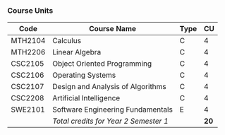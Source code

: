 ### Course Units

| Code    | Course Name                           | Type | CU     |
| ------- | ------------------------------------- | ---- | ------ |
| MTH2104 | Calculus                              | C    | 4      |
| MTH2206 | Linear Algebra                        | C    | 4      |
| CSC2105 | Object Oriented Programming           | C    | 4      |
| CSC2106 | Operating Systems                     | C    | 4      |
| CSC2107 | Design and Analysis of Algorithms     | C    | 4      |
| CSC2208 | Artificial Intelligence               | C    | 4      |
| SWE2101 | Software Engineering Fundamentals     | E    | 4      |
|         | _Total credits for Year 2 Semester 1_ |      | **20** |
